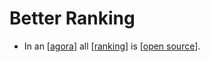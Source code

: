# Better Ranking

- In an [[agora]] all [[ranking]] is [[open source]].


[//begin]: # "Autogenerated link references for markdown compatibility"
[agora]: agora "Agora"
[ranking]: ranking "Ranking"
[open source]: open-source "Open Source"
[//end]: # "Autogenerated link references"